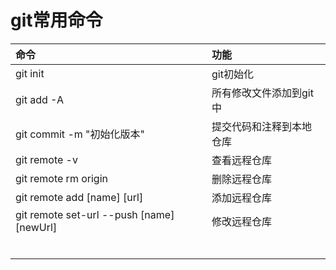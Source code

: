 # git常用命令

| 命令 | 功能 |
| :--- | :--- |
| git init | git初始化 |
|git add -A|所有修改文件添加到git中|
|git commit -m "初始化版本"|提交代码和注释到本地仓库|
|git remote -v|查看远程仓库|
| git remote rm origin | 删除远程仓库 |
|git remote add [name] [url]|添加远程仓库|
|git remote set-url --push [name] [newUrl]|修改远程仓库|
|||
|||
|||
|||
|||
|||














